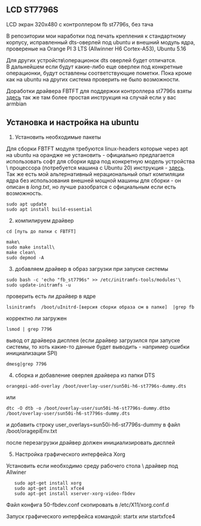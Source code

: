 ## LCD ST7796S 

LCD экран 320x480 с контроллером fb st7796s, без тача

В репозитории мои наработки под печать крепления к стандартному корпусу, исправленный dts-оверлей под ubuntu и внешний модуль ядра, провереные на Orange PI 3 LTS (Allwinner H6 Cortex-A53), Ubuntu 5.16

Для других устройств\операционок dts оверлей будет отличатся.\
В дальнейшем если будут какие-либо еще оверлеи под конкретные операционки, будут оставлены соответствующие пометки. Пока кроме как на ubuntu на других система проверить не было возможности.

Доработки драйвера FBTFT для поддержки контроллера st7796s взяты <a href="https://github.com/Sergey1560/fb_st7796s">здесь</a> так же там более простая инструкция на случай если у вас armbian

## Установка и настройка на ubuntu

1. Установить необходимые пакеты

Для сборки FBTFT модуля требуются linux-headers которые через apt на ubuntu на орандже не установить - официально предлагается использовать софт для сборки ядра под конкретную модель устройства \ процессора (потребуется машина с Ubuntu 20) инструкция - <a href="http://www.orangepi.org/orangepiwiki/index.php/Orange_Pi_Zero_3#Linux_SDK.E2.80.94.E2.80.94orangepi-build_instruction">здесь</a>. Так же есть мой альтернативный нерациональный опыт компиляции ядра без использования внешней мощной машины для сборки - он описан в <i>long.txt</i>, но лучше разобратся с официальным если есть возможность.

```
sudo apt update 
sudo apt install build-essential
```

2. компилируем драйвер 

```
cd [путь до папки с FBTFT]

make\
sudo make install\
make clean\
sudo depmod -A
```

3. добавляем драйвер в образ загрузки при запуске системы

```
sudo bash -c 'echo "fb_st7796s" >> /etc/initramfs-tools/modules'\
sudo update-initramfs -u
```

проверить есть ли драйвер в ядре
```
lsinitramfs  /boot/uInitrd-[версия сборки образа см в папке]  |grep fb
```

корректно ли загружен
```
lsmod | grep 7796
```

вывод от драйвера дисплея (если драйвер загрузился при запуске системы, то хоть какие-то данные будет выводить - например ошибки инициализации SPI) 
```
dmesg|grep 7796
```

4. сборка и добавление оверлея драйвера из папки DTS
   
```
orangepi-add-overlay /boot/overlay-user/sun50i-h6-st7796s-dummy.dts
```

или 

```
dtc -O dtb -o /boot/overlay-user/sun50i-h6-st7796s-dummy.dtbo /boot/overlay-user/sun50i-h6-st7796s-dummy.dts
```
и добавить строку user_overlays=sun50i-h6-st7796s-dummy в файл /boot/oragepiEnv.txt

после перезагрузки драйвер должен инициализировать дисплей

5. Настройка графического интерфейса Xorg

Установить если необходимо среду рабочего стола \ драйвер под Allwiner

```
   sudo apt-get install xorg
   sudo apt-get install xfce4
   sudo apt-get install xserver-xorg-video-fbdev
```

Файл конфига 50-fbdev.conf скопировать в /etc/X11/xorg.conf.d

Запуск графического интерфейса командой: startx или startxfсe4
